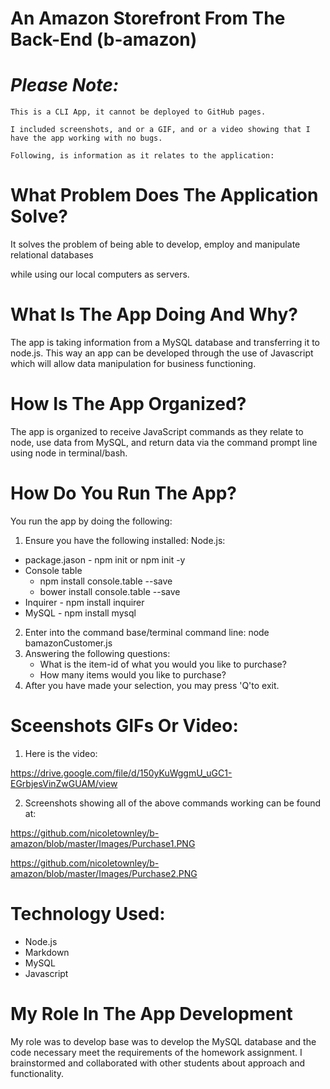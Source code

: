 # **An Amazon Storefront From The Back-End (b-amazon)**

# *Please Note:*
    This is a CLI App, it cannot be deployed to GitHub pages.
    
    I included screenshots, and or a GIF, and or a video showing that I have the app working with no bugs.
    
    Following, is information as it relates to the application:

# **__What Problem Does The Application Solve?__**  
It solves the problem of being able to develop, employ and manipulate relational databases

while using our local computers as servers. 
# **__What Is The App Doing And Why?__** 
The app is taking information from a MySQL database and transferring it to node.js. 
This way an app can be developed through the use of Javascript which will allow data manipulation for business functioning.

# **__How Is The App Organized?__** 
 The app is organized to receive JavaScript commands as they relate to node, use data from MySQL, and return data via the command prompt line using node in terminal/bash. 
 
# **__How Do You Run The App?__** 
You run the app by doing the following:
1. Ensure you have the following installed:
Node.js:
* package.jason - npm init or npm init -y
* Console table
    - npm install console.table --save
    - bower install console.table --save
* Inquirer - npm install inquirer
* MySQL - npm install mysql

2. Enter into the command base/terminal command line:
 node bamazonCustomer.js
3. Answering the following questions:
    * What is the item-id of what you would you like to purchase?
    * How many items would you like to purchase?
4. After you have made your selection, you may press 'Q'to exit.



        
# **__Sceenshots GIFs Or Video:__** 
1. Here is the video:

https://drive.google.com/file/d/150yKuWggmU_uGC1-EGrbjesVinZwGUAM/view

2.  Screenshots showing all of the above commands working can be found at:

https://github.com/nicoletownley/b-amazon/blob/master/Images/Purchase1.PNG

https://github.com/nicoletownley/b-amazon/blob/master/Images/Purchase2.PNG
 

# **__Technology Used:__**
* Node.js
* Markdown
* MySQL
* Javascript

# **__My Role In The App Development__**
 My role was to develop base  was to develop the MySQL database and the code necessary meet the requirements of the homework assignment. I brainstormed and collaborated with other students about approach and functionality.
